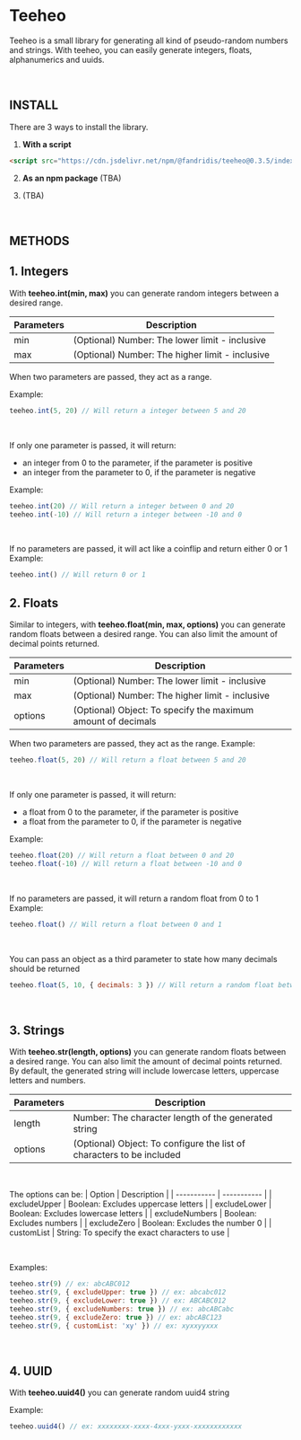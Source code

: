 # Teeheo
Teeheo is a small library for generating all kind of pseudo-random numbers and strings.
With teeheo, you can easily generate integers, floats, alphanumerics and uuids.

<br />

## INSTALL

There are 3 ways to install the library.

1. **With a script**
```html
<script src="https://cdn.jsdelivr.net/npm/@fandridis/teeheo@0.3.5/index.js"></script>
```

2. **As an npm package** (TBA)

3. (TBA)

<br />

## METHODS

## 1. Integers
With **teeheo.int(min, max)** you can generate random integers between a desired range.

| Parameters | Description |
| ----------- | ----------- |
| min | (Optional) Number: The lower limit - inclusive |
| max | (Optional) Number: The higher limit - inclusive |

When two parameters are passed, they act as a range.

Example:
```javascript
teeheo.int(5, 20) // Will return a integer between 5 and 20
```
<br />

If only one parameter is passed, it will return:
- an integer from 0 to the parameter, if the parameter is positive
- an integer from the parameter to 0, if the parameter is negative

Example:
```javascript
teeheo.int(20) // Will return a integer between 0 and 20
teeheo.int(-10) // Will return a integer between -10 and 0
```
<br />

If no parameters are passed, it will act like a coinflip and return either 0 or 1
Example:
```javascript
teeheo.int() // Will return 0 or 1
```

## 2. Floats
Similar to integers, with **teeheo.float(min, max, options)** you can generate random floats between a desired range. You can also limit the amount of decimal points returned.

| Parameters | Description |
| ----------- | ----------- |
| min | (Optional) Number: The lower limit - inclusive |
| max | (Optional) Number:  The higher limit - inclusive |
| options | (Optional) Object: To specify the maximum amount of decimals |

When two parameters are passed, they act as the range.
Example:
```javascript
teeheo.float(5, 20) // Will return a float between 5 and 20
```
<br />

If only one parameter is passed, it will return:
- a float from 0 to the parameter, if the parameter is positive
- a float from the parameter to 0, if the parameter is negative

Example:
```javascript
teeheo.float(20) // Will return a float between 0 and 20
teeheo.float(-10) // Will return a float between -10 and 0
```
<br />

If no parameters are passed, it will return a random float from 0 to 1
Example:
```javascript
teeheo.float() // Will return a float between 0 and 1 
```
<br />

You can pass an object as a third parameter to state how many decimals should be returned
```javascript
teeheo.float(5, 10, { decimals: 3 }) // Will return a random float between 5 and 10 with 3 decimals. ex: 7.348
```

<br />

## 3. Strings
With **teeheo.str(length, options)** you can generate random floats between a desired range. You can also limit the amount of decimal points returned. By default, the generated string will include lowercase letters, uppercase letters and numbers.

| Parameters | Description |
| ----------- | ----------- |
| length | Number: The character length of the generated string |
| options | (Optional) Object: To configure the list of characters to be included |

<br />


The options can be:
| Option | Description |
| ----------- | ----------- |
| excludeUpper | Boolean: Excludes uppercase letters |
| excludeLower | Boolean: Excludes lowercase letters |
| excludeNumbers | Boolean: Excludes numbers |
| excludeZero | Boolean: Excludes the number 0 |
| customList | String: To specify the exact characters to use |

<br />

Examples:
```javascript
teeheo.str(9) // ex: abcABC012
teeheo.str(9, { excludeUpper: true }) // ex: abcabc012
teeheo.str(9, { excludeLower: true }) // ex: ABCABC012
teeheo.str(9, { excludeNumbers: true }) // ex: abcABCabc
teeheo.str(9, { excludeZero: true }) // ex: abcABC123
teeheo.str(9, { customList: 'xy' }) // ex: xyxxyyxxx
```
<br />


## 4. UUID
With **teeheo.uuid4()** you can generate random uuid4 string


Example:
```javascript
teeheo.uuid4() // ex: xxxxxxxx-xxxx-4xxx-yxxx-xxxxxxxxxxxx
```
